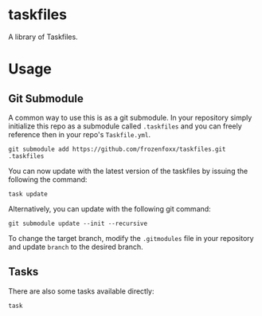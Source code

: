 # taskfiles
A library of Taskfiles.

# Usage

## Git Submodule
A common way to use this is as a git submodule. In your repository simply initialize this repo as a submodule called `.taskfiles` and you can freely reference then in your repo's `Taskfile.yml`.

```shell
git submodule add https://github.com/frozenfoxx/taskfiles.git .taskfiles
```

You can now update with the latest version of the taskfiles by issuing the following the command:

```shell
task update
```

Alternatively, you can update with the following git command:

```shell
git submodule update --init --recursive
```

To change the target branch, modify the `.gitmodules` file in your repository and update `branch` to the desired branch.

## Tasks

There are also some tasks available directly:

```shell
task
```
